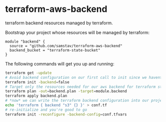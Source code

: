 # terraform-aws-backend
terraform backend resources managed by terraform.

Bootstrap your project whose resources will be managed by terraform:

```hcl
module "backend" {
  source = "github.com/samstav/terraform-aws-backend"
  backend_bucket = "terraform-state-bucket" 
}
```

The following commands will get you up and running:
```bash
terraform get -update
# Avoid backend configuration on our first call to init since we havent created our resources yet
terraform init -backend=false
# Target only the resources needed for our aws backend for terraform state/locking
terraform plan -out=backend.plan -target=module.backend
terraform apply backend.plan
# *now* we can write the terraform backend configuration into our project
echo 'terraform { backend "s3" {} }' > conf.tf
# re-initialize and you're good to go
terraform init -reconfigure -backend-config=conf.tfvars
```
